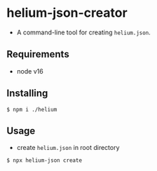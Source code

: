 # helium-json-creator

- A command-line tool for creating `helium.json`.

## Requirements

- node v16

## Installing

```shell
$ npm i ./helium
```

## Usage

- create `helium.json` in root directory

```shell
$ npx helium-json create
```
